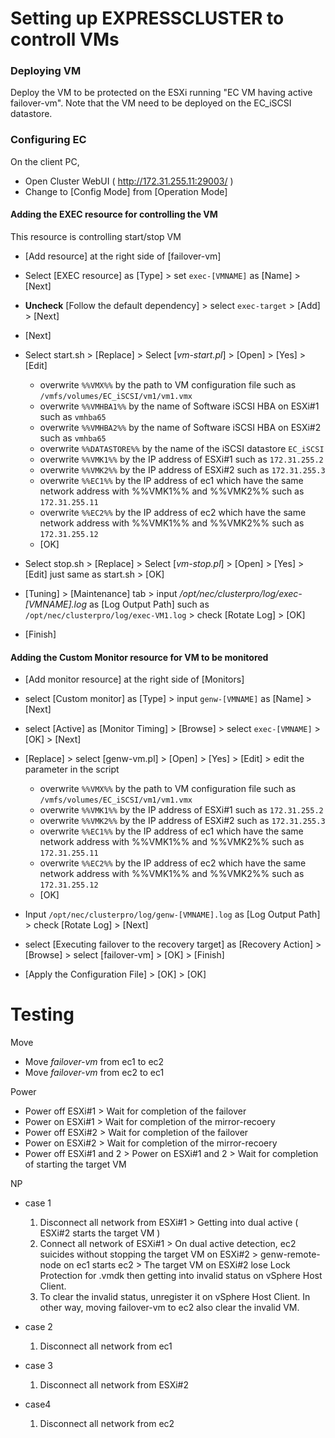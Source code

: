 # Setting up EXPRESSCLUSTER to controll VMs

### Deploying VM

Deploy the VM to be protected on the ESXi running "EC VM having active failover-vm".
Note that the VM need to be deployed on the EC_iSCSI datastore.

### Configuring EC

On the client PC,

- Open Cluster WebUI ( http://172.31.255.11:29003/ )
- Change to [Config Mode] from [Operation Mode]

#### Adding the EXEC resource for controlling the VM

This resource is controlling start/stop VM

- [Add resource] at the right side of [failover-vm]
- Select [EXEC resource] as [Type] > set `exec-[VMNAME]` as [Name] > [Next]
- **Uncheck** [Follow the default dependency] > select `exec-target` > [Add] > [Next]

- [Next]
- Select start.sh > [Replace] > Select [*vm-start.pl*] > [Open] > [Yes] > [Edit]

	- overwrite `%%VMX%%`       by the path to VM configuration file such as `/vmfs/volumes/EC_iSCSI/vm1/vm1.vmx`
	- overwrite `%%VMHBA1%%`    by the name of Software iSCSI HBA on ESXi#1 such as `vmhba65`
	- overwrite `%%VMHBA2%%`    by the name of Software iSCSI HBA on ESXi#2 such as `vmhba65`
	- overwrite `%%DATASTORE%%` by the name of the iSCSI datastore `EC_iSCSI`
	- overwrite `%%VMK1%%`      by the IP address of ESXi#1 such as `172.31.255.2`
	- overwrite `%%VMK2%%`      by the IP address of ESXi#2 such as `172.31.255.3`
	- overwrite `%%EC1%%`       by the IP address of ec1 which have the same network address with %%VMK1%% and %%VMK2%% such as `172.31.255.11`
	- overwrite `%%EC2%%`       by the IP address of ec2 which have the same network address with %%VMK1%% and %%VMK2%% such as `172.31.255.12`
	- [OK]

- Select stop.sh > [Replace] > Select [*vm-stop.pl*] > [Open] > [Yes] > [Edit] just same as start.sh > [OK]
- [Tuning] > [Maintenance] tab > input */opt/nec/clusterpro/log/exec-[VMNAME].log* as [Log Output Path] such as `/opt/nec/clusterpro/log/exec-VM1.log` > check [Rotate Log] > [OK]
- [Finish]

#### Adding the Custom Monitor resource for VM to be monitored

- [Add monitor resource] at the right side of [Monitors]
- select [Custom monitor] as [Type] > input `genw-[VMNAME]` as [Name] > [Next]

- select [Active] as [Monitor Timing] > [Browse] > select `exec-[VMNAME]` > [OK] > [Next]
- [Replace] > select [genw-vm.pl] > [Open] > [Yes] > [Edit] > edit the parameter in the script

	- overwrite `%%VMX%%`       by the path to VM configuration file such as `/vmfs/volumes/EC_iSCSI/vm1/vm1.vmx`
	- overwrite `%%VMK1%%`      by the IP address of ESXi#1 such as `172.31.255.2`
	- overwrite `%%VMK2%%`      by the IP address of ESXi#2 such as `172.31.255.3`
	- overwrite `%%EC1%%`       by the IP address of ec1 which have the same network address with %%VMK1%% and %%VMK2%% such as `172.31.255.11`
	- overwrite `%%EC2%%`       by the IP address of ec2 which have the same network address with %%VMK1%% and %%VMK2%% such as `172.31.255.12`
	- [OK]

- Input `/opt/nec/clusterpro/log/genw-[VMNAME].log` as [Log Output Path] > check [Rotate Log] > [Next]
- select [Executing failover to the recovery target] as [Recovery Action] > [Browse] >  select [failover-vm] > [OK] > [Finish]

- [Apply the Configuration File] > [OK] > [OK]

# Testing

Move
- Move *failover-vm* from ec1 to ec2
- Move *failover-vm* from ec2 to ec1


Power
- Power off ESXi#1 > Wait for completion of the failover 
- Power on ESXi#1 > Wait for completion of the mirror-recoery
- Power off ESXi#2 > Wait for completion of the failover
- Power on ESXi#2 > Wait for completion of the mirror-recoery
- Power off ESXi#1 and 2 > Power on ESXi#1 and 2 > Wait for completion of starting the target VM

NP
- case 1
  1. Disconnect all network from ESXi#1  >  Getting into dual active ( ESXi#2 starts the target VM )
  2. Connect all network of ESXi#1  >  On dual active detection, ec2 suicides without stopping the target VM on ESXi#2 > genw-remote-node on ec1 starts ec2 > The target VM on ESXi#2 lose Lock Protection for .vmdk then getting into invalid status on vSphere Host Client.
  3. To clear the invalid status, unregister it on vSphere Host Client. In other way, moving failover-vm to ec2 also clear the invalid VM.

- case 2
  1. Disconnect all network from ec1

- case 3
  1. Disconnect all network from ESXi#2

- case4
  1. Disconnect all network from ec2
